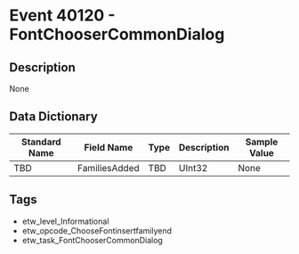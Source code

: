 # Event 40120 - FontChooserCommonDialog

## Description
None

## Data Dictionary
|Standard Name|Field Name|Type|Description|Sample Value|
|---|---|---|---|---|
|TBD|FamiliesAdded|TBD|UInt32|None|None|

## Tags
* etw_level_Informational
* etw_opcode_ChooseFontinsertfamilyend
* etw_task_FontChooserCommonDialog